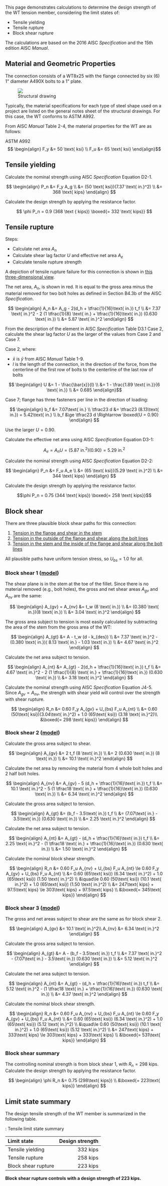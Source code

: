 This page demonstrates calculations to determine the design strength of the WT
tension member, considering the limit states of:

- Tensile yielding
- Tensile rupture
- Block shear rupture

The calculations are based on the 2016 AISC *Specification* and the 15th edition
AISC *Manual*.


Material and Geometric Properties
---------------------------------

The connection consists of a WT8x25 with the flange connected by six (6)
1" diameter A490X bolts to a 1" plate.

<figure>
    <img src="./bolted-wt-top.svg">
    <figcaption>Structural drawing</figcaption>
</figure>

Typically, the material specifications for each type of steel shape used on a project
are listed on the general notes sheet of the structural drawings. For this case,
the WT conforms to ASTM A992.

From AISC *Manual* Table 2-4, the material properties for the WT are as follows:

ASTM A992
$$ \begin{align}
    F_y &= 50 \text{ ksi} \\
    F_u &= 65 \text{ ksi}
\end{align}$$

Tensile yielding
----------------

Calculate the nominal strength using AISC *Specification* Equation D2-1.

$$ \begin{align}
    P_n &= F_y A_g \\
        &= (50 \text{ ksi})(7.37 \text{ in.}^2) \\
        &= 368 \text{ kips}
\end{align} $$

Calculate the design strength by applying the resistance factor.

$$
    \phi P_n = 0.9 (368 \text { kips}) \boxed{= 332 \text{ kips}}
$$


Tensile rupture
---------------

Steps:

- Calculate net area $A_n$
- Calculate shear lag factor $U$ and effective net area $A_e$
- Calculate tensile rupture strength

A depiction of tensile rupture failure for this connection is shown in
[this three-dimensional view](#Tensile-rupture).

The net area, $A_n$, is shown in red. It is equal to the gross area minus the
material removed for two bolt holes as defined in Section B4.3b of the AISC
*Specification*.

$$ \begin{align}
    A_n &= A_g - 2(d_h + \tfrac{1}{16}\text{ in.}) t_f \\
        &= 7.37 \text{ in.}^2 - 2 (1 \tfrac{1}{8} \text{ in.}
           + \tfrac{1}{16}\text{ in.}) (0.630 \text{ in.}) \\
        &= 5.87 \text{ in.}^2
\end{align} $$

From the description of the element in AISC *Specification* Table D3.1 Case 2,
calculate the shear lag factor $U$ as the larger of the values from Case 2 and
Case 7.

Case 2, where:

- $\bar{x}$ is $\bar{y}$ from AISC *Manual* Table 1-9.
- $l$ is the length of the connection, in the direction of the force, from the
  centerline of the first row of bolts to the centerline of the last row of bolts

<figure>
</figure>

$$ \begin{align}
    U &= 1 - \frac{\bar{x}}{l} \\
      &= 1 - \frac{1.89 \text{ in.}}{6 \text{ in.}} \\
      &= 0.685
\end{align}$$

Case 7; flange has three fasteners per line in the direction of loading:

$$ \begin{align}
    b_f &= 7.07\text{ in.} \\
    \tfrac23 d &= \tfrac23 (8.13\text{ in.}) = 5.42\text{ in.} \\
    b_f &\ge \tfrac23 d \Rightarrow \boxed{U = 0.90}
\end{align} $$

Use the larger $U = 0.90$.

Calculate the effective net area using AISC *Specification* Equation D3-1:

$$ A_e = A_n U = (5.87 \text{ in.}^2) (0.90) = 5.29 \text{ in.}^2 $$

Calculate the nominal strength using AISC *Specification* Equation D2-2:

$$ \begin{align}
    P_n &= F_u A_e \\
        &= (65 \text{ ksi})(5.29 \text{ in.}^2) \\
        &= 344 \text{ kips}
\end{align} $$

Calculate the design strength by applying the resistance factor.

$$\phi P_n = 0.75 (344 \text{ kips}) \boxed{= 258 \text{ kips}}$$


Block shear
-----------

There are three plausible block shear paths for this connection:

1. [Tension in the flange and shear in the stem](#Block-shear-1)
2. [Tension in the outside of the flange and shear along the bolt lines](#Block-shear-2)
3. [Tension in the stem and the inside of the flange and shear along the bolt lines](#Block-shear-3)

All plausible paths have uniform tension stress, so $U_{bs} = 1.0$ for all.

### Block shear 1 ([model](#Block-shear-1))

The shear plane is in the stem at the toe of the fillet. Since there is no material
removed (e.g., bolt holes), the gross and net shear areas $A_{gv}$ and $A_{nv}$ are
the same:

$$ \begin{align}
    A_{gv} = A_{nv} &= t_w (8 \text{ in.}) \\
                    &= (0.380 \text{ in.})(8 \text{ in.}) \\
                    &= 3.04 \text{ in.}^2
\end{align} $$

The gross area subject to tension is most easily calculated by subtracting the
area of the stem from the gross area of the WT:

$$ \begin{align}
    A_{gt} &= A - t_w (d - k_{des}) \\
           &= 7.37 \text{ in.}^2 - (0.380 \text{ in.})(
               8.13 \text{ in.} - 1.03 \text{ in.}) \\
           &= 4.67 \text{ in.}^2
\end{align} $$

Calculate the net area subject to tension.

$$ \begin{align}
    A_{nt} &= A_{gt} - 2(d_h + \tfrac{1}{16}\text{ in.}) t_f \\
           &= 4.67 \text{ in.}^2 - 2 (1 \tfrac{1}{8} \text{ in.}
              + \tfrac{1}{16}\text{ in.}) (0.630 \text{ in.}) \\
           &= 3.18 \text{ in.}^2
\end{align} $$

Calculate the nominal strength using AISC *Specification* Equation J4-5. Since
$A_{gv} = A_{nv}$, the strength with shear yield will control over the strength
with shear rupture.

$$ \begin{align}
    R_n &= 0.60 F_y A_{gv} + U_{bs} F_u A_{nt} \\
        &= 0.60 (50\text{ ksi})(3.04\text{ in.}^2) + 1.0 (65\text{ ksi})
           (3.18 \text{ in.}^2)\\
        &\boxed{= 298 \text{ kips}}
\end{align} $$

### Block shear 2 ([model](#Block-shear-2))

Calculate the gross area subject to shear.

$$ \begin{align}
    A_{gv} &= 2 t_f (8 \text{ in.}) \\
           &= 2 (0.630 \text{ in.}) (8 \text{ in.}) \\
           &= 10.1 \text{ in.}^2
\end{align} $$

Calculate the net area by removing the material from 4 whole bolt holes and
2 half bolt holes.

$$ \begin{align}
    A_{nv} &= A_{gv} - 5 (d_h + \tfrac{1}{16}\text{ in.}) t_f \\
           &= 10.1 \text{ in.}^2 - 5 (1 \tfrac18 \text{ in.}
              + \tfrac{1}{16}\text{ in.}) (0.630 \text{ in.}) \\
           &= 6.34 \text{ in.}^2
\end{align} $$

Calculate the gross area subject to tension.

$$ \begin{align}
    A_{gt} &= (b_f - 3.5\text{ in.}) t_f \\
           &= (7.07\text{ in.} - 3.5\text{ in.}) (0.630 \text{ in.}) \\
           &= 2.25 \text{ in.}^2
\end{align} $$

Calculate the net area subject to tension.

$$ \begin{align}
    A_{nt} &= A_{gt} - (d_h + \tfrac{1}{16}\text{ in.}) t_f \\
           &= 2.25 \text{ in.}^2 - (1 \tfrac18 \text{ in.}
              + \tfrac{1}{16}\text{ in.}) (0.630 \text{ in.}) \\
           &= 1.50 \text{ in.}^2
\end{align} $$

Calculate the nominal block shear strength.

$$ \begin{align}
    R_n &= 0.60 F_u A_{nv} + U_{bs} F_u A_{nt} \le
           0.60 F_y A_{gv} + U_{bs} F_u A_{nt} \\
        &= 0.60 (65\text{ ksi}) (6.34 \text{ in.}^2)
           + 1.0 (65\text{ ksi}) (1.50 \text{ in.}^2) \\
           &\quad\le
           0.60 (50\text{ ksi}) (10.1 \text{ in.}^2)
           + 1.0 (65\text{ ksi}) (1.50 \text{ in.}^2) \\
        &= 247\text{ kips} + 97.5\text{ kips} \le 303\text{ kips} + 97.5\text{ kips} \\
        &\boxed{= 345\text{ kips}}
\end{align} $$


### Block shear 3 ([model](#Block-shear-3))

The gross and net areas subject to shear are the same as for block shear 2.

$$ \begin{align}
    A_{gv} &= 10.1 \text{ in.}^2\\
    A_{nv} &= 6.34 \text{ in.}^2
\end{align} $$

Calculate the gross area subject to tension.

$$ \begin{align}
    A_{gt} &= A - (b_f - 3.5\text{ in.}) t_f \\
           &= 7.37 \text{ in.}^2 - (7.07\text{ in.}
              - 3.5\text{ in.}) (0.630 \text{ in.}) \\
           &= 5.12 \text{ in.}^2
\end{align} $$

Calculate the net area subject to tension.

$$ \begin{align}
    A_{nt} &= A_{gt} - (d_h + \tfrac{1}{16}\text{ in.}) t_f \\
           &= 5.12 \text{ in.}^2 - (1 \tfrac18 \text{ in.}
              + \tfrac{1}{16}\text{ in.}) (0.630 \text{ in.}) \\
           &= 4.37 \text{ in.}^2
\end{align} $$

Calculate the nominal block shear strength.

$$ \begin{align}
    R_n &= 0.60 F_u A_{nv} + U_{bs} F_u A_{nt} \le
           0.60 F_y A_{gv} + U_{bs} F_u A_{nt} \\
        &= 0.60 (65\text{ ksi}) (6.34 \text{ in.}^2)
           + 1.0 (65\text{ ksi}) (5.12 \text{ in.}^2) \\
           &\quad\le
           0.60 (50\text{ ksi}) (10.1 \text{ in.}^2)
           + 1.0 (65\text{ ksi}) (5.12 \text{ in.}^2) \\
        &= 247\text{ kips} + 333\text{ kips} \le 303\text{ kips} + 333\text{ kips} \\
        &\boxed{= 531\text{ kips}}
\end{align} $$

### Block shear summary

The controlling nominal strength is from block shear 1, with
$R_n = 298\text{ kips}$. Calculate the design strength by applying the
resistance factor.

$$ \begin{align}
    \phi R_n &= 0.75 (298\text{ kips}) \\
             &\boxed{= 223\text{ kips}}
\end{align} $$


Limit state summary
-------------------

The design tensile strength of the WT member is summarized in the following
table.

: Tensile limit state summary

| Limit state         | Design strength |
|:--------------------|----------------:|
| Tensile yielding    |        332 kips |
| Tensile rupture     |        258 kips |
| Block shear rupture |        223 kips |

**Block shear rupture controls with a design strength of 223 kips.**
